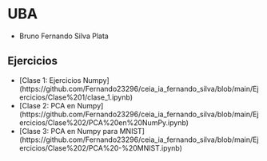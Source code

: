 # UBA
- Bruno Fernando Silva Plata

## Ejercicios
<ul>
    <li> [Clase 1: Ejercicios Numpy] (https://github.com/Fernando23296/ceia_ia_fernando_silva/blob/main/Ejercicios/Clase%201/clase_1.ipynb)</li>
    <li>[Clase 2: PCA en Numpy] (https://github.com/Fernando23296/ceia_ia_fernando_silva/blob/main/Ejercicios/Clase%202/PCA%20en%20NumPy.ipynb)</li>
    <li>[Clase 3: PCA en Numpy para MNIST] (https://github.com/Fernando23296/ceia_ia_fernando_silva/blob/main/Ejercicios/Clase%202/PCA%20-%20MNIST.ipynb)</li>
</ul>